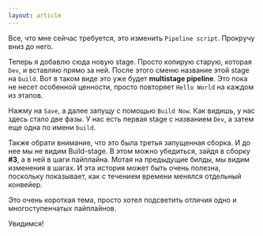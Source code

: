 ```yaml
---
layout: article
---
```

Все, что мне сейчас требуется, это изменить `Pipeline script`. Прокручу вниз до него.

Теперь я добавлю сюда новую stage. Просто копирую старую, которая `Dev`, и вставляю прямо за ней. После этого сменю название этой stage на `build`. Вот в таком виде это уже будет **multistage pipeline**. Это пока не несет особенной ценности, просто повторяет `Hello World` на каждом из этапов.

Нажму на `Save`, а далее запущу с помощью `Build Now`. Как видишь, у нас здесь стало две фазы. У нас есть первая stage с названием `Dev`, а затем еще одна по имени `build`.

Также обрати внимание, что это была третья запущенная сборка. И до нее мы не видим Build-stage. В этом можно убедиться, зайдя в сборку **#3**, а в ней в шаги пайплайна. Мотая на предыдущие билды, мы видим изменения в шагах. И эта история может быть очень полезна, поскольку показывает, как с течением времени менялся отдельный конвейер.

Это очень короткая тема, просто хотел подсветить отличия одно и многоступенчатых пайплайнов.

Увидимся!
